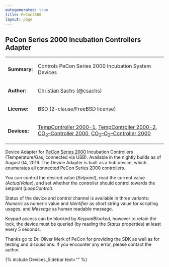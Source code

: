 ```yaml
---
autogenerated: true
title: PeCon2000
layout: page
---
```


## PeCon Series 2000 Incubation Controllers Adapter

<table>
<tr>
<td markdown="1">

**Summary:**

</td>
<td markdown="1">

Controls PeCon Series 2000 Incubation System Devices

</td>
</tr>
<tr>
<td markdown="1">

**Author:**

</td>
<td markdown="1">

[Christian Sachs](User:Csachs "wikilink")
([@csachs](https://github.com/csachs))

</td>
</tr>
<tr>
<td markdown="1">

**License:**

</td>
<td markdown="1">

BSD (2-clause/FreeBSD license)

</td>
</tr>
<tr>
<td markdown="1">

**Devices:**

</td>
<td markdown="1">

[TempController 2000-1](http://www.pecon.biz/?page_id=2501),
[TempController 2000-2](http://www.pecon.biz/?page_id=2499),
[CO<sub>2</sub>–Controller 2000](http://www.pecon.biz/?page_id=4146),
[CO<sub>2</sub>–O<sub>2</sub>–Controller 2000](http://www.pecon.biz/?page_id=4124)

</td>
</tr>
</table>

Device Adapter for [PeCon](http://www.pecon.biz/) [Series
2000](http://www.pecon.biz/?page_id=126) Incubation Controllers
(Temperature/Gas, connected via USB). Available in the nightly builds as
of August 04, 2016. The Device Adapter is built as a hub device, which
enumerates all connected PeCon Series 2000 controllers.

You can control the desired value (*Setpoint*), read the current value
(*ActualValue*), and set whether the controller should control towards
the setpoint (*LoopControl*).

Status of the device and control channel is available in three variants:
*Numeric* as numeric value and *Identifier* as short string value for
scripting usages, and *Message* as human readable message.

Keypad access can be blocked by *KeypadBlocked*, however to retain the
lock, the device must be queried (by reading the *Status* properties) at
least every 5 seconds.

Thanks go to Dr. Oliver Merk of PeCon for providing the SDK as well as
for testing and discussions. If you encounter any error, please contact
the author.

{% include Devices_Sidebar text="" %}
